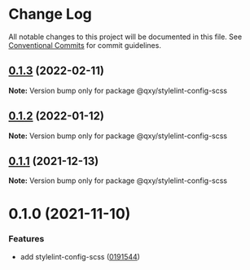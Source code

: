 # Change Log

All notable changes to this project will be documented in this file.
See [Conventional Commits](https://conventionalcommits.org) for commit guidelines.

## [0.1.3](https://github.com/qxy-fe/configs/compare/@qxy/stylelint-config-scss@0.1.2...@qxy/stylelint-config-scss@0.1.3) (2022-02-11)

**Note:** Version bump only for package @qxy/stylelint-config-scss





## [0.1.2](https://github.com/qxy-fe/configs/compare/@qxy/stylelint-config-scss@0.1.1...@qxy/stylelint-config-scss@0.1.2) (2022-01-12)

**Note:** Version bump only for package @qxy/stylelint-config-scss





## [0.1.1](https://github.com/qxy-fe/configs/compare/@qxy/stylelint-config-scss@0.1.0...@qxy/stylelint-config-scss@0.1.1) (2021-12-13)

**Note:** Version bump only for package @qxy/stylelint-config-scss





# 0.1.0 (2021-11-10)


### Features

* add stylelint-config-scss ([0191544](https://github.com/qxy-fe/configs/commit/019154416d174aeb9d370f87d9cd45009f5c97af))
